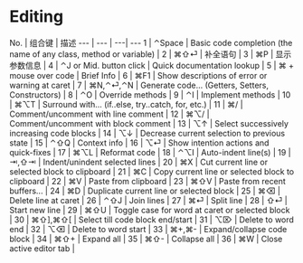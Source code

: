 Editing
===

No. | 组合键 | 描述 
--- | --- | ---| ---
1 | ⌃Space | Basic code completion (the name of any class, method or variable) |
2 | ⌘⇧⏎ | 补全语句 |
3 | ⌘P | 显示参数信息 |
4 | ⌃J or Mid. button click | Quick documentation lookup |
5 | ⌘ + mouse over code | Brief Info |
6 | ⌘F1 | Show descriptions of error or warning at caret |
7 | ⌘N,⌃⏎,⌃N | Generate code... (Getters, Setters, Constructors) |
8 | ⌃O | Override methods |
9 | ⌃I | Implement methods |
10 | ⌘⌥T | Surround with... (if..else, try..catch, for, etc.) |
11 | ⌘/ | Comment/uncomment with line comment |
12 | ⌘⌥/ | Comment/uncomment with block comment |
13 | ⌥↑ | Select successively increasing code blocks |
14 | ⌥↓ | Decrease current selection to previous state |
15 | ⌃⇧Q | Context info |
16 | ⌥⏎ | Show intention actions and quick-fixes |
17 | ⌘⌥L | Reformat code |
18 | ⌃⌥I | Auto-indent line(s) |
19 | ⇥,⇧⇥ | Indent/unindent selected lines |
20 | ⌘X | Cut current line or selected block to clipboard |
21 | ⌘C | Copy current line or selected block to clipboard |
22 | ⌘V | Paste from clipboard |
23 | ⌘⇧V | Paste from recent buffers... |
24 | ⌘D | Duplicate current line or selected block |
25 | ⌘⌫ | Delete line at caret |
26 | ⌃⇧J | Join lines |
27 | ⌘⏎ | Split line |
28 | ⇧⏎ | Start new line |
29 | ⌘⇧U | Toggle case for word at caret or selected block |
30 | ⌘⇧],⌘⇧[ | Select till code block end/start |
31 | ⌥⌦ | Delete to word end |
32 | ⌥⌫ | Delete to word start |
33 | ⌘+,⌘- | Expand/collapse code block |
34 | ⌘⇧+ | Expand all |
35 | ⌘⇧- | Collapse all |
36 | ⌘W | Close active editor tab |
